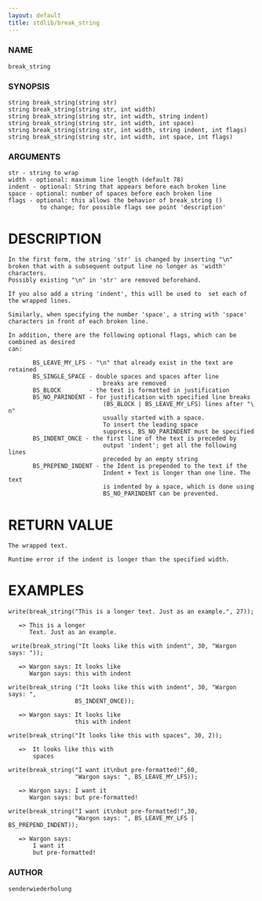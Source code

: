 ```yaml
---
layout: default
title: stdlib/break_string
---
```


### NAME

    break_string


### SYNOPSIS

    string break_string(string str)
    string break_string(string str, int width)
    string break_string(string str, int width, string indent)
    string break_string(string str, int width, int space)
    string break_string(string str, int width, string indent, int flags)
    string break_string(string str, int width, int space, int flags)


### ARGUMENTS
    
    str - string to wrap
    width - optional: maximum line length (default 78)
    indent - optional: String that appears before each broken line
    space - optional: number of spaces before each broken line
    flags - optional: this allows the behavior of break_string ()
             to change; for possible flags see point 'description'

DESCRIPTION
============

    In the first form, the string 'str' is changed by inserting "\n"
    broken that with a subsequent output line no longer as 'width' characters.
    Possibly existing "\n" in 'str' are removed beforehand.
    
    If you also add a string 'indent', this will be used to  set each of
    the wrapped lines.
    
    Similarly, when specifying the number 'space', a string with 'space'
    characters in front of each broken line.
    
    In addition, there are the following optional flags, which can be combined as desired
    can:
    
           BS_LEAVE_MY_LFS - "\n" that already exist in the text are retained
           BS_SINGLE_SPACE - double spaces and spaces after line
                               breaks are removed
           BS_BLOCK        - the text is formatted in justification
           BS_NO_PARINDENT - for justification with specified line breaks
                               (BS_BLOCK | BS_LEAVE_MY_LFS) lines after "\ n"
                               usually started with a space.
                               To insert the leading space
                               suppress, BS_NO_PARINDENT must be specified
           BS_INDENT_ONCE - the first line of the text is preceded by
                               output 'indent'; get all the following lines
                               preceded by an empty string
           BS_PREPEND_INDENT - the Ident is prepended to the text if the
                               Indent + Text is longer than one line. The text
                               is indented by a space, which is done using
                               BS_NO_PARINDENT can be prevented.

RETURN VALUE
=============

    The wrapped text.
    
    Runtime error if the indent is longer than the specified width.

EXAMPLES
=========

    write(break_string("This is a longer text. Just as an example.", 27));

       => This is a longer
          Text. Just as an example.

     write(break_string("It looks like this with indent", 30, "Wargon says: "));

       => Wargon says: It looks like
          Wargon says: this with indent

    write(break_string ("It looks like this with indent", 30, "Wargon says: ",
                       BS_INDENT_ONCE));

       => Wargon says: It looks like
                       this with indent

    write(break_string("It looks like this with spaces", 30, 2));

       =>  It looks like this with
           spaces

    write(break_string("I want it\nbut pre-formatted!",60,
                       "Wargon says: ", BS_LEAVE_MY_LFS));

       => Wargon says: I want it
          Wargon says: but pre-formatted!

    write(break_string("I want it\nbut pre-formatted!",30,
                       "Wargon says: ", BS_LEAVE_MY_LFS | BS_PREPEND_INDENT));

       => Wargon says:
           I want it
           but pre-formatted!


### AUTHOR

    senderwiederholung
